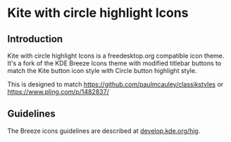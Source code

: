 # Kite with circle highlight Icons

## Introduction

Kite with circle highlight Icons is a freedesktop.org compatible icon theme. It's a fork of the KDE Breeze Icons theme with modified titlebar buttons to match the Kite button icon style with Circle button highlight style.

This is designed to match https://github.com/paulmcauley/classikstyles or https://www.pling.com/p/1482837/

## Guidelines

The Breeze icons guidelines are described at [develop.kde.org/hig](https://develop.kde.org/hig).
